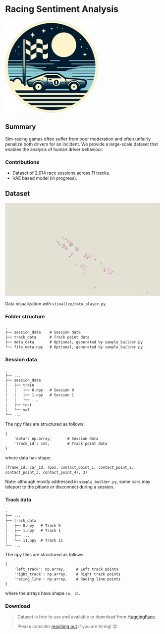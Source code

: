 ﻿# Racing Sentiment Analysis

<img alt="Logo" height="300" src="graphics/logo.png" width="300"/>

## Summary
Sim-racing games often suffer from poor moderation and often unfairly penalize both drivers for an incident.
We provide a large-scale dataset that enables the analysis of human driver behaviour.
### Contributions
- Dataset of 2,014 race sessions across 11 tracks.
- VAE based model (in progress).

## Dataset

[//]: # ([![]&#40;graphics/data_vis.gif&#41;]&#40;https://youtu.be/UDB-qXZQGbE&#41;</br>)
<a href="https://youtu.be/UDB-qXZQGbE">
  <img src="graphics/data_vis.gif" width="500" height="300" />
</a>

Data visualization with `visualize/data_player.py`.
### Folder structure
```
.
├── session_data    # Session data
├── track_data      # Track point data
├── meta_data       # Optional, generated by sample_builder.py
└── file_meta.npy   # Optional, generated by sample_builder.py
```
### Session data
```
.
├── ...
├── session_data
│   ├── train
│   │   ├── 0.npy   # Session 0
│   │   ├── 1.npy   # Session 1
│   │   └── ...
│   ├── test
│   └── val
└── ...
```
The npy files are structured as follows:
```
{
    'data': np.array,       # Session data
    'track_id': int,        # Track point data
}
```
where data has shape:
```
(frame_id, car_id, (pos, contact_point_1, contact_point_2, contact_point_3, contact_point_4), 3)
```
Note: although mostly addressed in ```sample_builder.py```, some cars may teleport to the pitlane or disconnect during a session.

### Track data
```
.
├── ...
├── track_data
│   ├── 0.npy   # Track 0
│   ├── 1.npy   # Track 1
│   ├── ...
│   └── 11.npy  # Track 11
└── ...
```
The npy files are structured as follows:
```
{
    'left_track': np.array,     # Left track points
    'right_track': np.array,    # Right track points
    'racing_line': np.array,    # Racing line points
}
```
where the arrays have shape `(n, 3)`.

### Download
> Dataset is free to use and available to download from [HuggingFace](https://huggingface.co/datasets/NaOHL1/OnlineSimRacing).
> 
>Please consider [reaching out](https://www.linkedin.com/in/noahl1/) if you are hiring! 😊

[//]: # (## Example VAE solution)

[//]: # (### Architecture)

[//]: # (### )
